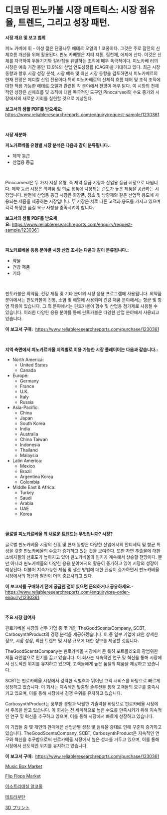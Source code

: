 <p><h1>디코딩 핀노카볼 시장 메트릭스: 시장 점유율, 트렌드, 그리고 성장 패턴.</h1></p><p><strong>시장 개요 및 보고 범위</strong></p>
<p><p>피노 카베에 휘 - 이성 젊은 단풍나무 에테르 오일의 1 코퐁이다. 그것은 주로 잠깐의 신체흐름 개선을 위해 활용된다. 핀노 카베엘은 지티 지톤, 림천재, 에제에 산다. 이것은 신체를 자극하여 두들기기와 갈라짐을 유발하는 조직에 매우 독극적이다. 피노카베 러의 시장은 예측 기간 동안 13.9%의 산업 연도성장률 (CAGR)을 기대하고 있다. 최근 시장 동향과 향후 시장 성장 분석, 시장 예측 및 최신 시장 동향을 검토하면서 피노카베르의 현재 전망은 메디칼 산업 전용이다.특히 피노카베르의 신체적 흐름 제어 및 조직 조직에 대한 적용 가능한 에테르 오일과 관련된 각 분야에서 전망이 매우 밝다. 이 시장의 전체적인 성장은 신체흐름 및 조직에 대한 독극적인 도구인 Pinocarveol의 수요 증가와 시장에서의 새로운 기회를 실현할 것으로 예상된다.</p></p>
<p><strong>보고서의 샘플 PDF를 받으세요:</strong> <a href="https://www.reliableresearchreports.com/enquiry/request-sample/1230361">https://www.reliableresearchreports.com/enquiry/request-sample/1230361</a></p>
<p>&nbsp;</p>
<p><strong>시장 세분화</strong></p>
<p><strong>피노카르베올 유형별 시장 분석은 다음과 같이 분류됩니다.:</strong></p>
<p><ul><li>제약 등급</li><li>산업용 등급</li></ul></p>
<p>&nbsp;</p>
<p><p>Pinocarveol은 두 가지 시장 유형, 즉 제약 등급 시장과 산업용 등급 시장으로 나뉩니다. 제약 등급 시장은 의약품 및 의료 용품에 사용되는 순도가 높은 제품을 공급하는 시장입니다. 반면에 산업용 등급 시장은 화장품, 청소 및 방향제와 같은 산업적 용도에 사용되는 제품을 제공하는 시장입니다. 두 시장은 서로 다른 고객과 용도를 가지고 있으며 각각 특정한 품질 요구 사항을 충족시켜야 합니다.</p></p>
<p><strong>보고서의 샘플 PDF를 받으세요:</strong>&nbsp;<a href="https://www.reliableresearchreports.com/enquiry/request-sample/1230361">https://www.reliableresearchreports.com/enquiry/request-sample/1230361</a></p>
<p>&nbsp;</p>
<p><strong> 피노카르베올 응용 분야별 시장 산업 조사는 다음과 같이 분류됩니다.:</strong></p>
<p><ul><li>약물</li><li>건강 제품</li><li>기타</li></ul></p>
<p>&nbsp;</p>
<p><p>핀토카볼은 의약품, 건강 제품 및 기타 분야의 시장 응용 프로그램에 사용됩니다. 의약품 분야에서는 핀토카볼이 진통, 소염 및 해열에 사용되며 건강 제품 분야에서는 항균 및 항염 작용이 있습니다. 그 외 분야에서는 핀토카볼이 향수 및 산업용 첨가제로 사용될 수 있습니다. 이러한 다양한 응용 분야를 통해 핀토카볼은 다양한 산업 분야에서 사용되고 있습니다.</p></p>
<p><strong>이 보고서 구매:</strong>&nbsp; <a href="https://www.reliableresearchreports.com/purchase/1230361">https://www.reliableresearchreports.com/purchase/1230361</a></p>
<p>&nbsp;</p>
<p><strong>지역 측면에서 피노카르베올 지역별로 이용 가능한 시장 플레이어는 다음과 같습니다.:</strong></p>
<p><ul>
    <li>
        North America:
        <ul>
            <li>United States</li>
            <li>Canada</li>
        </ul>
    </li>
    <li>
        Europe:
        <ul>
            <li>Germany</li>
            <li>France</li>
            <li>U.K.</li>
            <li>Italy</li>
            <li>Russia</li>
        </ul>
    </li>
    <li>
        Asia-Pacific:
        <ul>
            <li>China</li>
            <li>Japan</li>
            <li>South Korea</li>
            <li>India</li>
            <li>Australia</li>
            <li>China Taiwan</li>
            <li>Indonesia</li>
            <li>Thailand</li>
            <li>Malaysia</li>
        </ul>
    </li>
    <li>
        Latin America:
        <ul>
            <li>Mexico</li>
            <li>Brazil</li>
            <li>Argentina Korea</li>
            <li>Colombia</li>
        </ul>
    </li>
    <li>
        Middle East & Africa:
        <ul>
            <li>Turkey</li>
            <li>Saudi</li>
            <li>Arabia</li>
            <li>UAE</li>
            <li>Korea</li>
        </ul>
    </li>
    </ul></p>
<p>&nbsp;</p>
<p><strong>글로벌 피노카르베올 의 새로운 트렌드는 무엇입니까? 시장?</strong></p>
<p><p>글로벌 핀노카베올 시장의 신흥 및 현재 동향은 다양한 산업에서의 안티세틱 및 항균 특성을 갖춘 핀노카베올의 수요가 증가하고 있는 것을 보여준다. 또한 자연 추출물에 대한 소비자들의 선호도가 높아지고 있어 핀노카베올의 인기가 계속해서 상승할 전망이다. 뿐만 아니라 핀노카베올의 다양한 응용 분야에서의 활용이 증가하고 있어 시장의 성장이 예상된다. 더불어 지속가능한 제품 및 생산 방법에 대한 관심이 증가하면서 핀노카베올 시장에서의 혁신과 발전이 더욱 중요시되고 있다.</p></p>
<p><strong>이 보고서를 구매하기 전에 궁금한 점이 있으면 문의하거나 공유하세요.</strong>- <a href="https://www.reliableresearchreports.com/enquiry/pre-order-enquiry/1230361">https://www.reliableresearchreports.com/enquiry/pre-order-enquiry/1230361</a></p>
<p>&nbsp;</p>
<p><strong>주요 시장 참여자</strong></p>
<p><p>핀로카베올 시장의 선두 기업 중 몇 개인 TheGoodScentsCompany, SCBT, CarbosynthProduct의 경쟁 분석을 제공하겠습니다. 이 중 일부 기업에 대한 상세한 정보, 시장 성장, 최신 트렌드 및 시장 규모에 대한 정보를 제공할 것입니다.</p><p>TheGoodScentsCompany는 핀로카베올 시장에서 큰 특허 포트폴리오와 광범위한 제품 라인업으로 인기를 끌고 있습니다. 이 회사는 지속적인 연구 및 혁신을 통해 시장에서 선도적인 위치를 유지하고 있으며, 고객들에게 높은 품질의 제품을 제공하고 있습니다.</p><p>SCBT는 핀로카베올 시장에서 강력한 식별력과 뛰어난 고객 서비스를 바탕으로 빠르게 성장하고 있습니다. 이 회사는 지속적인 맞춤형 솔루션을 통해 고객들의 요구를 충족시키고 있으며, 이를 통해 시장에서 경쟁 우위를 유지하고 있습니다.</p><p>CarbosynthProduct는 풍부한 경험과 탁월한 기술력을 바탕으로 핀로카베올 시장에서 주목을 받고 있습니다. 이 회사는 전 세계적으로 높은 수요를 만족시키기 위해 지속적인 연구 및 혁신을 추구하고 있으며, 이를 통해 시장에서 빠르게 성장하고 있습니다.</p><p>이 기업들 중 몇 개인의 판매액은 산업군별 성장 및 점유율 증대로 인해 꾸준히 증가하고 있습니다. TheGoodScentsCompany, SCBT, CarbosynthProduct은 지속적인 연구와 혁신을 추구함으로써 핀로카베올 시장에서 높은 성과를 거두고 있으며, 이를 통해 시장에서 선도적인 위치를 유지하고 있습니다.</p></p>
<p><strong>이 보고서 구매:</strong>&nbsp;&nbsp;<a href="https://www.reliableresearchreports.com/purchase/1230361">https://www.reliableresearchreports.com/purchase/1230361</a></p>
<p><p><a href="https://github.com/Alonsoolds3wq1d81czn8rbol/Market-Research-Report-List-1/blob/main/music-box-market.md">Music Box Market</a></p><p><a href="https://github.com/yemakinde/Market-Research-Report-List-1/blob/main/flip-flops-market.md">Flip Flops Market</a></p><p><a href="https://github.com/vs10l4sfg5c/Market-Research-Report-List-1/blob/main/34880123602.md">이소트리데실 알코올</a></p><p><a href="https://github.com/crfsywufhm81415/Market-Research-Report-List-1/blob/main/17371393601.md">테트라부탄</a></p><p><a href="https://github.com/mreklxf44233/Market-Research-Report-List-1/blob/main/44388784018.md">3D プリント</a></p></p>
